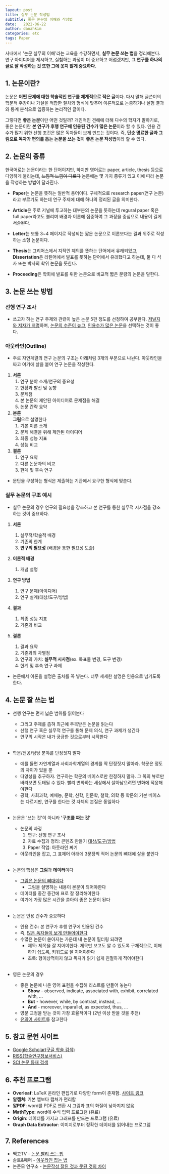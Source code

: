 ```yaml
---
layout: post
title: 실무 논문 작성법
subtitle: 좋은 논문의 이해와 작성법
date:   2022-06-22
author: danahkim
categories: etc
tags: Paper
---
```




사내에서 '논문 실무의 이해'라는 교육을 수강하면서, **실무 논문 쓰는 법**을 정리해본다. 연구 아이디어를 제시하고, 실험하는 과정이 더 중요하고 어렵겠지만, **그 연구를 하나의 글로 잘 작성하는 것 또한 그에 못지 않게 중요하다.**



## 1. 논문이란?

논문은 **어떤 문제에 대한 학술적인 연구를 체계적으로 적은 글**이다. 다시 말해 글쓴이의 학문적 주장이나 가설을 적합한 절차와 형식에 맞추어 이론적으로 논증하거나 실험 결과와 통계 분석으로 입증하는 논리적인 글이다. 

그렇다면 **좋은 논문**이란 어떤 것일까? 개인적인 견해에 더해 다수의 학자가 말하기로, 좋은 논문이란 **본 연구가 후행 연구에 인용된 건수가 많은 논문**이라 할 수 있다. 인용 건수가 많기 위한 선행 조건은 많은 독자들이 보게 만드는 것이다. 즉, **단순 명료한 글과 그림으로 독자가 편의를 돕는 논문을 쓰는 것**이 **좋은 논문 작성법**이라 할 수 있다.



## 2. 논문의 종류

한국어로는 논문이라는 한 단어이지만, 하지만 영어로는 paper, article, thesis 등으로 다양하게 불리는데, ~~느낌적 느낌이 다르다~~ 논문에는 몇 가지 종류가 있고 이에 따라 논문을 작성하는 방법이 달라진다.

* **Paper**는 논문을 뜻하는 일반적 용어이다. 구체적으로 research paper(연구 논문)라고 부르기도 하는데 연구 주제에 대해 하나의 정리된 글을 의미한다.

* **Article**은 주로 저널에 투고하는 대부분의 논문을 뜻하는데 regural paper 혹은 full paper라고도 불리며 배경과 이론에 집중하여 그 과정을 중심으로 내용이 길게 서술된다.

* **Letter**는 보통 3~4 페이지로 작성되는 짧은 논문으로 이론보다는 결과 위주로 작성하는 소형 논문이다.

* **Thesis**는 그리어스에서 지적인 제의를 뜻하는 단어에서 유래되었고, **Dissertation**은 라틴어에서 발표를 뜻하는 단어에서 유래했다고 하는데, 둘 다 석사 또는 박사의 학위 논문을 뜻한다.

* **Proceeding**은 학회에 발표를 위한 논문으로 비교적 짧은 분량의 논문을 말한다.



## 3. 논문 쓰는 방법

### 선행 연구 조사

* 쓰고자 하는 연구 주제와 관련이 높은 논문 5편 정도를 선정하여 공부한다. <u>저널지와 저자가 저명</u>하며, <u>논문의 수준이 높고</u>, <u>인용수가 많은 논문</u>을 선택하는 것이 좋다.

### 아웃라인(Outline)

* 주로 자연계열의 연구 논문의 구조는 아래처럼 3개의 부분으로 나뉜다. 아웃라인을 짜고 여기에 살을 붙여 연구 논문을 작성한다.

1. **서론**
   1. 연구 분야 소개/연구의 중요성
   1. 현황과 발전 및 동향
   1. 문제점
   1. 본 논문의 제안된 아이디어로 문제점을 해결
   1. 논문 간략 요약
1. **본론**  
   **그림**으로 설명한다
   1. 기본 이론 소개
   1. 문제 해결을 위해 제안된 아이디어
   1. 최종 성능 지표
   1. 성능 비교
1. **결론**
   1. 연구 요약
   1. 다른 논문과의 비교
   1. 한계 및 후속 연구

* 문단을 구성하는 형식은 제출하는 기관에서 요구한 형식에 맞춘다.

### 실무 논문의 구조 예시

* 실무 논문의 경우 연구의 필요성을 강조하고 본 연구를 통한 실무적 시사점을 강조하는 것이 중요하다.

1. **서론**
   1. 실무적/학술적 배경
   1. 기존의 한계
   1. **연구의 필요성** (배경을 통한 필요성 도출)
   
1. **이론적 배경**
   1. 개념 설명
   
1. **연구 방법**
   1. 연구 문제(아이디어)
   1. 연구 설계(대상/도구/방법)
   
1. **결과**
   1. 최종 성능 지표
   1. 기존과 비교
   
1. **결론**
   1. 결과 요약
   1. 기존과의 차별점
   1. 연구의 가치: **실무적 시사점**(ex. 목표물 변경, 도구 변경)
   1. 한계 및 후속 연구 과제
   
      

* 논문에서 이론을 설명은 출처를 꼭 넣는다. 너무 세세한 설명은 인용으로 넘기도록 한다.

  

## 4. 논문 잘 쓰는 법

* 선행 연구는 먼저 넓은 범위를 읽어본다
  * 그리고 주제를 좁혀 최근에 주목받은 논문을 읽는다
  * 선행 연구 혹은 실무적 연구를 통해 문제 의식, 연구 과제가 생긴다
  * 연구의 시작은 내가 궁금한 것으로부터 시작한다  
  <br/>
  
* 학문/전공/담당 분야를 단정짓지 말자
  * 예를 들면 자연계열과 사회과학계열의 경계를 딱 단정짓지 말아라. 학문은 정도의 차이가 있을 뿐
  * 다양성을 추구하자. 연구하는 학문의 베이스로만 한정하지 말자. 그 쪽의 뷰로만 바라보면 도태될 수 있다. 빨리 변화하는 세상에서 살아남으려면 변화에 적응해야한다
  * 공학, 사회과학, 예체능, 문학, 신학, 인문학, 철학, 의학 등 학문의 기본 베이스는 다르지만, 연구를 한다는 것 자체의 본질은 동일하다  
  <br/>
  
* 논문은 '쓰는 것'이 아니라 **'구조를 짜는 것'**
  * 논문의 과정
    1. 연구: 선행 연구 조사
    2. 자료 수집과 정리: 콘텐츠 만들기 <u>대상/도구/방법</u>
    3. Paper 작업: 아웃라인 짜기
  * 아웃라인을 잡고, 그 표제어 아래에 3문장씩 적어 논문의 뼈대에 살을 붙인다  
  <br/>

* 논문의 핵심은 **그림**과 **데이터**이다
  * <u>그림은 논문의 뼈대이다</u>
    * 그림을 설명하는 내용이 본문이 되어야한다
  * 데이터를 중간 중간에 표로 잘 정리해야한다
  * 여기에 가장 많은 시간을 쏟아야 좋은 논문이 된다  
  <br/>

* 논문은 인용 건수가 중요하다
  * 인용 건수: 본 연구가 후행 연구에 인용된 건수
  * 즉, <u>많은 독자들이 보게 만들어야한다</u>
  * 수많은 논문이 쏟아지는 가운데 내 논문이 필터링 되려면
    * 제목: 제목을 잘 지어야한다. 제목만 보고도 알 수 있도록 구체적으로, 이해하기 쉽도록, 키워드로 잘 지어야한다
    * 초록: 형이상적이지 않고 독자가 읽기 쉽게 친절하게 적어야한다  
    <br/>
  
* 영문 논문의 경우
  * 좋은 논문에 나온 영어 표현을 수집해 리스트를 만들어 놓는다
    * **Show** - observed, indicate, associated with, exhibit, correlated with, ...
    * **But** - however, while, by contrast, instead, ...
    * **And** - moreover, inparallel, as expected, thus, ...
  * 영문 교정을 받는 것이 가장 효율적이다 (2번 이상 받을 것을 추천)
  * [유의어 사이트](https://www.thesaurus.com/)를 참고한다  



## 5. 참고 문헌 사이트

* [Google Scholar(구글 학술 검색)](https://scholar.google.co.kr/schhp?hl=ko)
* [RISS(학술연구정보서비스)](http://www.riss.kr/)
* [SCI 논문 등재 검색](https://medlib.yu.ac.kr/SCI.htm)



## 6. 추천 프로그램

* **Overleaf**: LaTeX 온라인 편집기로 다양한 form이 존재함. [사이트 링크](https://www.overleaf.com/)
* **알캡쳐**: 기본 앱보다 캡쳐가 편리함
* **알PDF**: word를 PDF로 변환 시 그림과 표의 화질이 낮아지지 않음
* **MathType**: word에 수식 입력 프로그램 (유료)
* **Origin**: 데이터를 가지고 그래프를 만드는 프로그램 (유료)
* **Graph Data Extractor**: 이미지로부터 정확한 데이터를 읽어내는 프로그램



## 7. References

* 맥고TV - [논문 빨리 쓰는 법](https://youtu.be/XPBB0HSq53A)
* 솔트&페퍼 - [아웃라인 잡는 법](https://youtu.be/YfGNih_KGA4)
* 논준모 연구소 - [논문작성 잘된 것과 못된 것의 차이](https://youtu.be/8l-_FvDJOZA)